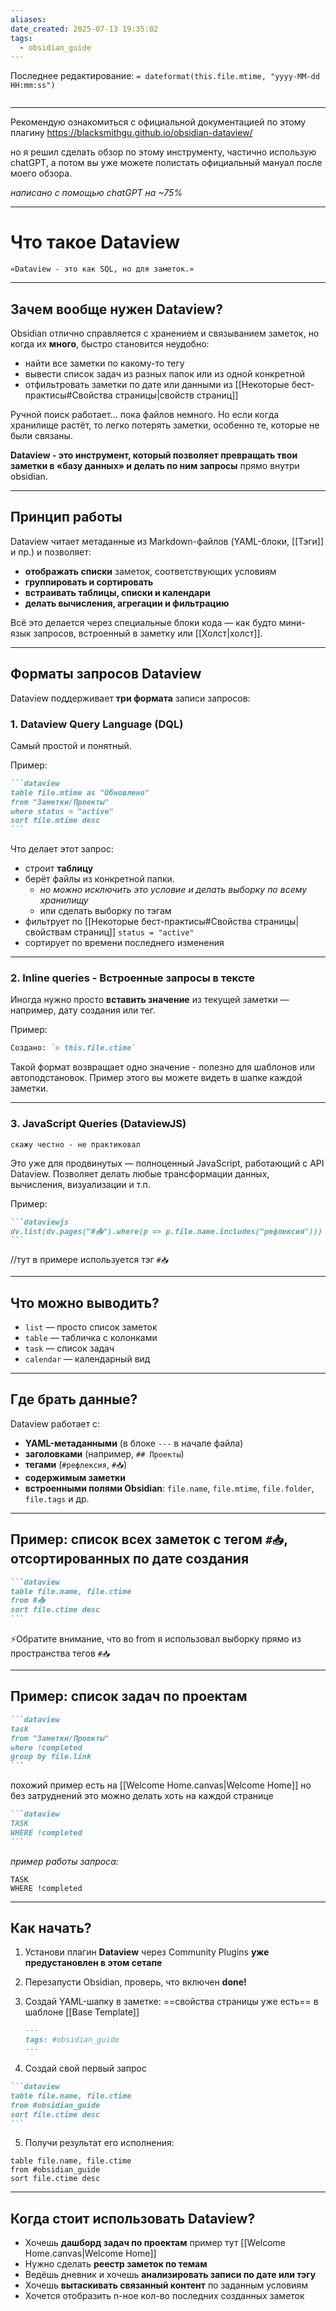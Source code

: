 ```yaml
---
aliases: 
date_created: 2025-07-13 19:35:02
tags:
  - obsidian_guide
---
```

Последнее редактирование: `= dateformat(this.file.mtime, "yyyy-MM-dd HH:mm:ss")`
```toc
```
---

  Рекомендую ознакомиться с официальной документацией по этому плагину
https://blacksmithgu.github.io/obsidian-dataview/

но я решил сделать обзор по этому инструменту, частично использую chatGPT, а потом вы уже можете полистать официальный мануал после моего обзора.

*написано с помощью chatGPT на ~75%*

---

# Что такое Dataview

	«Dataview - это как SQL, но для заметок.»

---

## Зачем вообще нужен Dataview?

Obsidian отлично справляется с хранением и связыванием заметок, но когда их **много**, быстро становится неудобно:
- найти все заметки по какому-то тегу
- вывести список задач из разных папок или из одной конкретной
- отфильтровать заметки по дате или данными из [[Некоторые бест-практисы#Свойства страницы|свойств страниц]]

Ручной поиск работает... пока файлов немного. Но если когда хранилище растёт, то легко потерять заметки, особенно те, которые не были связаны.

**Dataview - это инструмент, который позволяет превращать твои заметки в «базу данных» и делать по ним запросы** прямо внутри obsidian.

---

## Принцип работы

Dataview читает метаданные из Markdown-файлов (YAML-блоки, [[Тэги]] и пр.) и позволяет:

- **отображать списки** заметок, соответствующих условиям
- **группировать и сортировать**
- **встраивать таблицы, списки и календари**
- **делать вычисления, агрегации и фильтрацию**

Всё это делается через специальные блоки кода — как будто мини-язык запросов, встроенный в заметку или [[Холст|холст]].

---

## Форматы запросов Dataview

Dataview поддерживает **три формата** записи запросов:

### 1. Dataview Query Language (DQL)

Самый простой и понятный.

Пример:

````markdown
```dataview
table file.mtime as "Обновлено"
from "Заметки/Проекты"
where status = "active"
sort file.mtime desc
```
````

Что делает этот запрос:

- строит **таблицу**
- берёт файлы из конкретной папки.
	- *но можно исключить это условие и делать выборку по всему хранилищу*
	- или сделать выборку по тэгам
- фильтрует по [[Некоторые бест-практисы#Свойства страницы|свойствам страниц]] `status = "active"`
- сортирует по времени последнего изменения

---

### 2. Inline queries - Встроенные запросы в тексте

Иногда нужно просто **вставить значение** из текущей заметки — например, дату создания или тег.

Пример:

```markdown
Создано: `= this.file.ctime`
```

Такой формат возвращает одно значение - полезно для шаблонов или автоподстановок.
Пример этого вы можете видеть в шапке каждой заметки.

---

### 3. JavaScript Queries (DataviewJS)
	скажу честно - не практиковал
Это уже для продвинутых — полноценный JavaScript, работающий с API Dataview. Позволяет делать любые трансформации данных, вычисления, визуализации и т.п.

Пример:

````markdown
```dataviewjs
dv.list(dv.pages("#📥").where(p => p.file.name.includes("рефлексия")))
```
````
//тут в примере используется тэг `#📥`

---

## Что можно выводить?

- `list` — просто список заметок
- `table` — табличка с колонками
- `task` — список задач
- `calendar` — календарный вид 

---

## Где брать данные?

Dataview работает с:

- **YAML-метаданными** (в блоке `---` в начале файла)
- **заголовками** (например, `## Проекты`)
- **тегами** (`#рефлексия`, `#📥`)
- **содержимым заметки**
- **встроенными полями Obsidian**: `file.name`, `file.mtime`, `file.folder`, `file.tags` и др.

---

## Пример: список всех заметок с тегом `#📥`, отсортированных по дате создания

````markdown
```dataview
table file.name, file.ctime
from #📥
sort file.ctime desc
```
````
⚡Обратите внимание, что во from я использовал выборку прямо из пространства тегов `#📥`

---

## Пример: список задач по проектам

````markdown
```dataview
task
from "Заметки/Проекты"
where !completed
group by file.link
```
````
похожий пример есть на [[Welcome Home.canvas|Welcome Home]]
но без затруднений это можно делать хоть на каждой странице

````markdown
```dataview
TASK
WHERE !completed
```
````

*пример работы запроса:*
```dataview
TASK
WHERE !completed
```

---

## Как начать?

1. Установи плагин **Dataview** через Community Plugins
    **уже предустановлен в этом сетапе**
2. Перезапусти Obsidian, проверь, что включен
    **done!**
3. Создай YAML-шапку в заметке:
    ==свойства страницы уже есть== в шаблоне [[Base Template]]
    ```markdown
    ---
    tags: #obsidian_guide
    ---
    ```
    
4. Создай свой первый запрос

````markdown
```dataview
table file.name, file.ctime
from #obsidian_guide 
sort file.ctime desc
```
````
5. Получи результат его исполнения:
```dataview
table file.name, file.ctime
from #obsidian_guide 
sort file.ctime desc
```


---

## Когда стоит использовать Dataview?

- Хочешь **дашборд задач по проектам**
    пример тут [[Welcome Home.canvas|Welcome Home]]
- Нужно сделать **реестр заметок по темам**
- Ведёшь дневник и хочешь **анализировать записи по дате или тэгу**
- Хочешь **вытаскивать связанный контент** по заданным условиям
- Хочется отобразить n-ное кол-во последних созданных заметок

